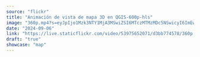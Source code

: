 ```yaml
---
source: "flickr"
title: "Animación de vista de mapa 3D en QGIS-600p-hls"
image: "360p.mp4?s=eyJpIjo1Mzk3NTY1MjA3MSwiZSI6MTczMTMzMDc5NSwicyI6ImEwOGNmZTNkZTg1ZGJjZTIzZmJlNTI5NjljMDM4YzcxNGJjN2VlNTYiLCJ2IjoxfQ.mp4"
date: "2024-09-06"
link: "https://live.staticflickr.com/video/53975652071/d3bb774578/360p.mp4?s=eyJpIjo1Mzk3NTY1MjA3MSwiZSI6MTczMTMzMDc5NSwicyI6ImEwOGNmZTNkZTg1ZGJjZTIzZmJlNTI5NjljMDM4YzcxNGJjN2VlNTYiLCJ2IjoxfQ"
draft: "true"
showcase: "map"
---
```

